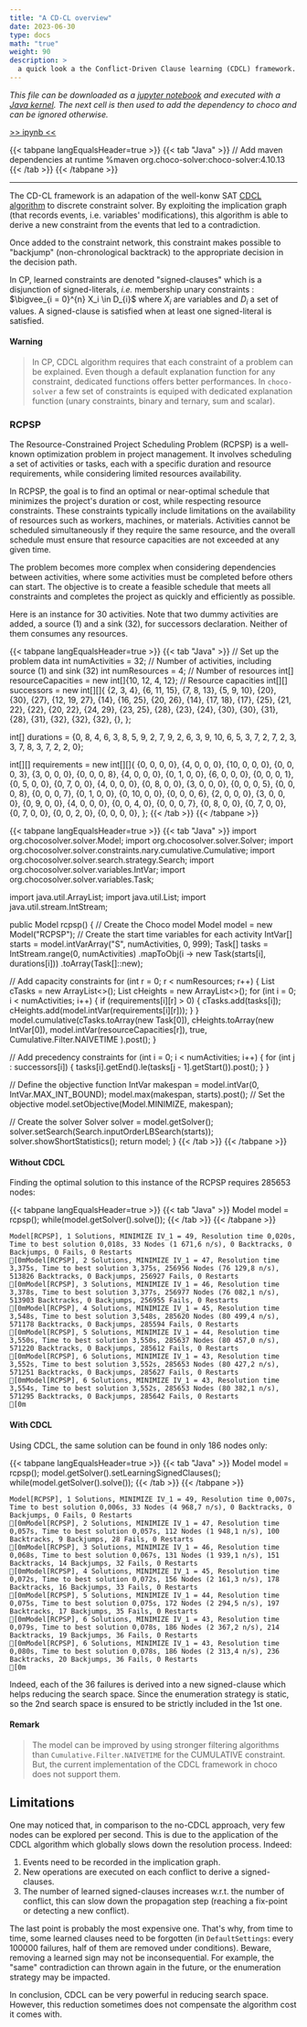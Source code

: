 ```yaml
---
title: "A CD-CL overview"
date: 2023-06-30
type: docs
math: "true"
weight: 90
description: >
  a quick look a the Conflict-Driven Clause learning (CDCL) framework.
---
```


_This file can be downloaded as a [jupyter notebook](https://jupyter.org/) and executed with a [Java kernel](https://github.com/SpencerPark/IJava). The next cell is then used to add the dependency to choco and can be ignored otherwise._ 

[>> ipynb <<](</notebooks/content/en/tutos/CDCL_overview.ipynb>)


{{< tabpane langEqualsHeader=true >}} 
{{< tab "Java" >}}
// Add maven dependencies at runtime 
%maven org.choco-solver:choco-solver:4.10.13
{{< /tab >}}
{{< /tabpane >}}

----

The CD-CL framework is an adapation of the well-konw SAT [CDCL algorithm](https://en.wikipedia.org/wiki/Conflict-driven_clause_learning) to discrete constraint solver.
By exploiting the implication graph (that records events, i.e. variables' modifications), this algorithm is able to derive a new constraint from the events that led to a contradiction. 

Once added to the constraint network, this constraint makes possible to "backjump" (non-chronological backtrack) to the appropriate decision in the decision path.

In CP, learned constraints are denoted "signed-clauses" which is a disjunction of signed-literals, *i.e.* membership unary constraints : $\bigvee_{i = 0}^{n} X_i \in D_{i}$ where $X_i$ are variables and $D_i$ a set of values.
A signed-clause is satisfied when at least one signed-literal is satisfied. 

#### Warning #### 

> In CP, CDCL algorithm requires that each constraint of a problem can be explained. Even though a default explanation function for any constraint, dedicated functions offers better performances. 
> In `choco-solver` a few set of constraints is equiped with dedicated explanation function (unary constraints, binary and ternary, sum and scalar). 


### RCPSP
The Resource-Constrained Project Scheduling Problem (RCPSP) is a well-known optimization problem in project management. It involves scheduling a set of activities or tasks, each with a specific duration and resource requirements, while considering limited resources availability.

In RCPSP, the goal is to find an optimal or near-optimal schedule that minimizes the project's duration or cost, while respecting resource constraints. These constraints typically include limitations on the availability of resources such as workers, machines, or materials. Activities cannot be scheduled simultaneously if they require the same resource, and the overall schedule must ensure that resource capacities are not exceeded at any given time.

The problem becomes more complex when considering dependencies between activities, where some activities must be completed before others can start. The objective is to create a feasible schedule that meets all constraints and completes the project as quickly and efficiently as possible.

Here is an instance for 30 activities.
Note that two dummy activities are added, a source (1) and a sink (32), for successors declaration.
Neither of them consumes any resources.


{{< tabpane langEqualsHeader=true >}} 
{{< tab "Java" >}}
// Set up the problem data
int numActivities = 32;  // Number of activities, including source (1) and sink (32)
int numResources = 4;  // Number of resources
int[] resourceCapacities = new int[]{10, 12, 4, 12};  // Resource capacities
int[][] successors = new int[][]{
        {2, 3, 4},
        {6, 11, 15},
        {7, 8, 13},
        {5, 9, 10},
        {20},
        {30},
        {27},
        {12, 19, 27},
        {14},
        {16, 25},
        {20, 26},
        {14},
        {17, 18},
        {17},
        {25},
        {21, 22},
        {22},
        {20, 22},
        {24, 29},
        {23, 25},
        {28},
        {23},
        {24},
        {30},
        {30},
        {31},
        {28},
        {31},
        {32},
        {32},
        {32},
        {},
};

int[] durations = {0, 8, 4, 6, 3, 8, 5, 9, 2, 7, 9, 2, 6, 3, 9, 10, 6, 5, 3, 7, 2, 7, 2, 3, 3, 7, 8, 3, 7, 2, 2, 0};

int[][] requirements = new int[][]{
        {0, 0, 0, 0},
        {4, 0, 0, 0},
        {10, 0, 0, 0},
        {0, 0, 0, 3},
        {3, 0, 0, 0},
        {0, 0, 0, 8},
        {4, 0, 0, 0},
        {0, 1, 0, 0},
        {6, 0, 0, 0},
        {0, 0, 0, 1},
        {0, 5, 0, 0},
        {0, 7, 0, 0},
        {4, 0, 0, 0},
        {0, 8, 0, 0},
        {3, 0, 0, 0},
        {0, 0, 0, 5},
        {0, 0, 0, 8},
        {0, 0, 0, 7},
        {0, 1, 0, 0},
        {0, 10, 0, 0},
        {0, 0, 0, 6},
        {2, 0, 0, 0},
        {3, 0, 0, 0},
        {0, 9, 0, 0},
        {4, 0, 0, 0},
        {0, 0, 4, 0},
        {0, 0, 0, 7},
        {0, 8, 0, 0},
        {0, 7, 0, 0},
        {0, 7, 0, 0},
        {0, 0, 2, 0},
        {0, 0, 0, 0},
};
{{< /tab >}}
{{< /tabpane >}}


{{< tabpane langEqualsHeader=true >}} 
{{< tab "Java" >}}
import org.chocosolver.solver.Model;
import org.chocosolver.solver.Solver;
import org.chocosolver.solver.constraints.nary.cumulative.Cumulative;
import org.chocosolver.solver.search.strategy.Search;
import org.chocosolver.solver.variables.IntVar;
import org.chocosolver.solver.variables.Task;

import java.util.ArrayList;
import java.util.List;
import java.util.stream.IntStream;

public Model rcpsp() {
   // Create the Choco model
   Model model = new Model("RCPSP");
   // Create the start time variables for each activity
   IntVar[] starts = model.intVarArray("S", numActivities, 0, 999);
   Task[] tasks = IntStream.range(0, numActivities) 
           .mapToObj(i -> new Task(starts[i], durations[i])) 
           .toArray(Task[]::new);
   
   // Add capacity constraints
   for (int r = 0; r < numResources; r++) {
       List<Task> cTasks = new ArrayList<>();
       List<IntVar> cHeights = new ArrayList<>();
       for (int i = 0; i < numActivities; i++) {
           if (requirements[i][r] > 0) {
               cTasks.add(tasks[i]);
               cHeights.add(model.intVar(requirements[i][r]));
           }
       }
       model.cumulative(cTasks.toArray(new Task[0]),
               cHeights.toArray(new IntVar[0]),
               model.intVar(resourceCapacities[r]), 
               true, 
               Cumulative.Filter.NAIVETIME
       ).post();
   }
     
   // Add precedency constraints
   for (int i = 0; i < numActivities; i++) {
       for (int j : successors[i]) {
           tasks[i].getEnd().le(tasks[j - 1].getStart()).post();
       }
   }
     
   // Define the objective function
   IntVar makespan = model.intVar(0, IntVar.MAX_INT_BOUND);
   model.max(makespan, starts).post();
   // Set the objective
   model.setObjective(Model.MINIMIZE, makespan);
     
   // Create the solver
   Solver solver = model.getSolver();
   solver.setSearch(Search.inputOrderLBSearch(starts));
   solver.showShortStatistics();
   return model;
}
{{< /tab >}}
{{< /tabpane >}}

#### Without CDCL

Finding the optimal solution to this instance of the RCPSP requires 285653 nodes:


{{< tabpane langEqualsHeader=true >}} 
{{< tab "Java" >}}
Model model = rcpsp();
while(model.getSolver().solve());
{{< /tab >}}
{{< /tabpane >}}

    Model[RCPSP], 1 Solutions, MINIMIZE IV_1 = 49, Resolution time 0,020s, Time to best solution 0,018s, 33 Nodes (1 671,6 n/s), 0 Backtracks, 0 Backjumps, 0 Fails, 0 Restarts
    [0mModel[RCPSP], 2 Solutions, MINIMIZE IV_1 = 47, Resolution time 3,375s, Time to best solution 3,375s, 256956 Nodes (76 129,8 n/s), 513826 Backtracks, 0 Backjumps, 256927 Fails, 0 Restarts
    [0mModel[RCPSP], 3 Solutions, MINIMIZE IV_1 = 46, Resolution time 3,378s, Time to best solution 3,377s, 256977 Nodes (76 082,1 n/s), 513903 Backtracks, 0 Backjumps, 256955 Fails, 0 Restarts
    [0mModel[RCPSP], 4 Solutions, MINIMIZE IV_1 = 45, Resolution time 3,548s, Time to best solution 3,548s, 285620 Nodes (80 499,4 n/s), 571178 Backtracks, 0 Backjumps, 285594 Fails, 0 Restarts
    [0mModel[RCPSP], 5 Solutions, MINIMIZE IV_1 = 44, Resolution time 3,550s, Time to best solution 3,550s, 285637 Nodes (80 457,0 n/s), 571220 Backtracks, 0 Backjumps, 285612 Fails, 0 Restarts
    [0mModel[RCPSP], 6 Solutions, MINIMIZE IV_1 = 43, Resolution time 3,552s, Time to best solution 3,552s, 285653 Nodes (80 427,2 n/s), 571251 Backtracks, 0 Backjumps, 285627 Fails, 0 Restarts
    [0mModel[RCPSP], 6 Solutions, MINIMIZE IV_1 = 43, Resolution time 3,554s, Time to best solution 3,552s, 285653 Nodes (80 382,1 n/s), 571295 Backtracks, 0 Backjumps, 285642 Fails, 0 Restarts
    [0m

#### With CDCL
Using CDCL, the same solution can be found in only 186 nodes only:


{{< tabpane langEqualsHeader=true >}} 
{{< tab "Java" >}}
Model model = rcpsp();
model.getSolver().setLearningSignedClauses();
while(model.getSolver().solve());
{{< /tab >}}
{{< /tabpane >}}

    Model[RCPSP], 1 Solutions, MINIMIZE IV_1 = 49, Resolution time 0,007s, Time to best solution 0,006s, 33 Nodes (4 968,7 n/s), 0 Backtracks, 0 Backjumps, 0 Fails, 0 Restarts
    [0mModel[RCPSP], 2 Solutions, MINIMIZE IV_1 = 47, Resolution time 0,057s, Time to best solution 0,057s, 112 Nodes (1 948,1 n/s), 100 Backtracks, 9 Backjumps, 28 Fails, 0 Restarts
    [0mModel[RCPSP], 3 Solutions, MINIMIZE IV_1 = 46, Resolution time 0,068s, Time to best solution 0,067s, 131 Nodes (1 939,1 n/s), 151 Backtracks, 14 Backjumps, 32 Fails, 0 Restarts
    [0mModel[RCPSP], 4 Solutions, MINIMIZE IV_1 = 45, Resolution time 0,072s, Time to best solution 0,072s, 156 Nodes (2 161,3 n/s), 178 Backtracks, 16 Backjumps, 33 Fails, 0 Restarts
    [0mModel[RCPSP], 5 Solutions, MINIMIZE IV_1 = 44, Resolution time 0,075s, Time to best solution 0,075s, 172 Nodes (2 294,5 n/s), 197 Backtracks, 17 Backjumps, 35 Fails, 0 Restarts
    [0mModel[RCPSP], 6 Solutions, MINIMIZE IV_1 = 43, Resolution time 0,079s, Time to best solution 0,078s, 186 Nodes (2 367,2 n/s), 214 Backtracks, 19 Backjumps, 36 Fails, 0 Restarts
    [0mModel[RCPSP], 6 Solutions, MINIMIZE IV_1 = 43, Resolution time 0,080s, Time to best solution 0,078s, 186 Nodes (2 313,4 n/s), 236 Backtracks, 20 Backjumps, 36 Fails, 0 Restarts
    [0m

Indeed, each of the 36 failures is derived into a new signed-clause which helps reducing the search space.
Since the enumeration strategy is static, so the 2nd search space is ensured to be strictly included in the 1st one. 

#### Remark ####
> The model can be improved by using stronger filtering algorithms than `Cumulative.Filter.NAIVETIME` for the CUMULATIVE constraint. But, the current implementation of the CDCL framework in choco does not support them.


## Limitations ##

One may noticed that, in comparison to the no-CDCL approach, very few nodes can be explored per second.
This is due to the application of the CDCL algorithm which globally slows down the resolution process.
Indeed:
1. Events need to be recorded in the implication graph.
2. New operations are executed on each conflict to derive a signed-clauses. 
3. The number of learned signed-clauses increases w.r.t. the number of conflict, this can slow down the propagation step (reaching a fix-point or detecting a new conflict).

The last point is probably the most expensive one. That's why, from time to time, some learned clauses need to be forgotten (in `DefaultSettings`: every 100000 failures, half of them are removed under conditions).
Beware, removing a learned sign may not be inconsequential.
For example, the "same" contradiction can thrown again in the future, or the enumeration strategy may be impacted.

In conclusion, CDCL can be very powerful in reducing search space. 
However, this reduction sometimes does not compensate the algorithm cost it comes with.
